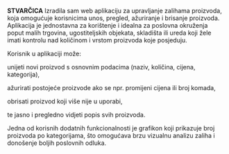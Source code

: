 **STVARČICA**
Izradila sam web aplikaciju za upravljanje zalihama proizvoda, koja omogućuje korisnicima unos, pregled, ažuriranje i brisanje proizvoda. Aplikacija je jednostavna za korištenje i idealna za poslovna okruženja poput malih trgovina, ugostiteljskih objekata, skladišta ili ureda koji žele imati kontrolu nad količinom i vrstom proizvoda koje posjeduju.

Korisnik u aplikaciji može:

unijeti novi proizvod s osnovnim podacima (naziv, količina, cijena, kategorija),

ažurirati postojeće proizvode ako se npr. promijeni cijena ili broj komada,

obrisati proizvod koji više nije u uporabi,

te jasno i pregledno vidjeti popis svih proizvoda.

Jedna od korisnih dodatnih funkcionalnosti je grafikon koji prikazuje broj proizvoda po kategorijama, što omogućava brzu vizualnu analizu zaliha i donošenje boljih poslovnih odluka.
